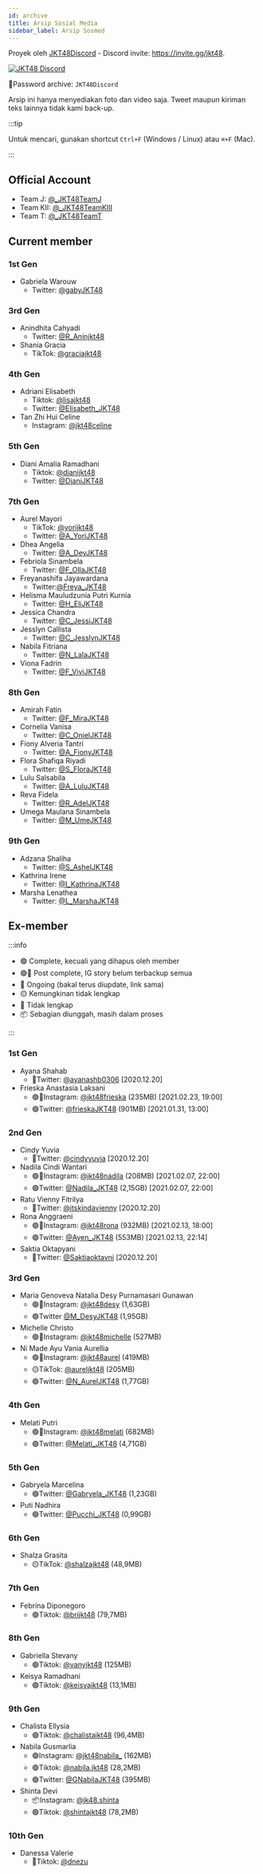 ```yaml
---
id: archive
title: Arsip Sosial Media
sidebar_label: Arsip Sosmed
---
```


Proyek oleh [JKT48Discord](https://twitter.com/JKT48Discord) - Discord invite: https://invite.gg/jkt48.

[![JKT48 Discord](https://discordapp.com/api/guilds/600387836201664523/widget.png?style=banner2)](https://discord.gg/BN635Eb)

🔐Password archive: `JKT48Discord`

Arsip ini hanya menyediakan foto dan video saja. Tweet maupun kiriman teks lainnya tidak kami back-up.

:::tip

Untuk mencari, gunakan shortcut `Ctrl+F` (Windows / Linux) atau `⌘+F` (Mac).

:::

## Official Account

- Team J: [@_JKT48TeamJ](https://1drv.ms/u/s!At0yKdjMPQCyg_NZ0ln1Bv-TaDR8ag?e=VMzWqp)
- Team KII: [@_JKT48TeamKIII](https://1drv.ms/u/s!At0yKdjMPQCyhZEef4ufb0FgTVqXsA?e=a6CuNU)
- Team T: [@_JKT48TeamT](https://1drv.ms/f/s!At0yKdjMPQCygqQm8mxOiKPFNL3Mxw)


## Current member

### 1st Gen

- Gabriela Warouw
  - Twitter: [@gabyJKT48](https://1drv.ms/u/s!At0yKdjMPQCygs5wQ6sDWv_8wAVu3A?e=vlYGRS)

### 3rd Gen
- Anindhita Cahyadi
  - Twitter: [@R_Aninjkt48](https://1drv.ms/u/s!At0yKdjMPQCygYMz8_sKu3dD6s1WAg?e=Z5B9cu)
- Shania Gracia
  - TikTok: [@graciajkt48](https://1drv.ms/u/s!At0yKdjMPQCypjE-tI4s4rO0w5Pu?e=jjG8pr)

### 4th Gen
- Adriani Elisabeth
  - Tiktok: [@lisajkt48](https://1drv.ms/u/s!At0yKdjMPQCyhOdmf1vPKXz64blngQ?e=3U1csL)
  - Twitter: [@Elisabeth_JKT48](https://1drv.ms/u/s!At0yKdjMPQCyhOwHL8xYNQgjl0XITQ?e=4j8zlr)
- Tan Zhi Hui Celine
  - Instagram: [@jkt48celine](https://1drv.ms/u/s!At0yKdjMPQCyqhRTI6gZ297K6Ted?e=qzwq8f)

### 5th Gen
- Diani Amalia Ramadhani
  - Tiktok: [@dianijkt48](https://1drv.ms/u/s!At0yKdjMPQCyhOsA7xftQsYuirUeeg?e=6Euf3V)
  - Twitter: [@DianiJKT48](https://1drv.ms/u/s!At0yKdjMPQCyg7pSl0u5BJpPzBMz6A?e=5m944Z)

### 7th Gen
- Aurel Mayori
  - TikTok: [@yorijkt48](https://1drv.ms/u/s!At0yKdjMPQCypiplBzL5K8D13yQi?e=cTfcEt)
  - Twitter: [@A_YoriJKT48](https://1drv.ms/u/s!At0yKdjMPQCy-DexPrehgkQvZ787?e=9Hleqr)
- Dhea Angelia
  - Twitter: [@A_DeyJKT48](https://1drv.ms/u/s!At0yKdjMPQCygbER6wIIs4_8qQY2Tg?e=6jTLK7)
- Febriola Sinambela
  - Twitter: [@F_OllaJKT48](https://1drv.ms/u/s!At0yKdjMPQCygbwmp5DnxrzgSQxxAA?e=rmW2cB)
- Freyanashifa Jayawardana
  - Twitter:[@Freya_JKT48](https://1drv.ms/u/s!At0yKdjMPQCyge999IR0P6TgC3QetA?e=vDoNmg)
- Helisma Mauludzunia Putri Kurnia
  - Twitter: [@H_EliJKT48](https://1drv.ms/u/s!At0yKdjMPQCyg7E5MCfkW85ciu-RGw?e=Tx15ab)
- Jessica Chandra
  - Twitter: [@C_JessiJKT48](https://1drv.ms/u/s!At0yKdjMPQCygfgcC3n5Jx0CKio6ag?e=MSaTet)
- Jesslyn Callista
  - Twitter: [@C_JesslynJKT48](https://1drv.ms/u/s!At0yKdjMPQCyuGYp1gfI_ttT_VJ-?e=d1u3r6)
- Nabila Fitriana
  - Twitter: [@N_LalaJKT48](https://1drv.ms/u/s!At0yKdjMPQCyg_cfju64R_n5S96RVg?e=0pCXIz)
- Viona Fadrin
  - Twitter: [@F_ViviJKT48](https://1drv.ms/u/s!At0yKdjMPQCygp9rjvaavRbLlf-TVQ?e=1LJWSL)

### 8th Gen
- Amirah Fatin
  - Twitter: [@F_MiraJKT48](https://1drv.ms/u/s!At0yKdjMPQCy8mFnpHKF10aMH-qV?e=tq88Ku)
- Cornelia Vanisa
  - Twitter: [@C_OnielJKT48](https://1drv.ms/u/s!At0yKdjMPQCygatYbEosgrJxv9CHKw?e=f7adLu)
- Fiony Alveria Tantri
  - Twitter: [@A_FionyJKT48](https://1drv.ms/u/s!At0yKdjMPQCygeYvf6XJvfDDYBqRCw?e=DIu418)
- Flora Shafiqa Riyadi 
  - Twitter: [@S_FloraJKT48](https://1drv.ms/u/s!At0yKdjMPQCyge0n3fDZdHcrzCNr5g?e=kwrCgO)
- Lulu Salsabila
  - Twitter: [@A_LuluJKT48](https://1drv.ms/u/s!At0yKdjMPQCygfxaHn7YYc84pJ764Q?e=Hwtz7M)
- Reva Fidela
  - Twitter: [@R_AdelJKT48](https://1drv.ms/u/s!At0yKdjMPQCygoFjEPqb7ekE_8n6GA?e=WsmfKO)
- Umega Maulana Sinambela
  - Twitter: [@M_UmeJKT48](https://1drv.ms/u/s!At0yKdjMPQCygpxEYcoPuEQVHsKz-A?e=jaLqSw)

### 9th Gen
- Adzana Shaliha
  - Twitter: [@S_AshelJKT48](https://1drv.ms/u/s!At0yKdjMPQCyguIw907RGJEk-BYhKw?e=uO4WuV)
- Kathrina Irene
  - Twitter: [@I_KathrinaJKT48](https://1drv.ms/u/s!At0yKdjMPQCysh0y0shZOwRR2IGJ?e=5iatvs)
- Marsha Lenathea
  - Twitter: [@L_MarshaJKT48](https://1drv.ms/u/s!At0yKdjMPQCygsxpGjqoAg4xRRl4Tw?e=bW1DZC)
  

## Ex-member


:::info

- 🟢 Complete, kecuali yang dihapus oleh member
- 🟢🔴 Post complete, IG story belum terbackup semua 
- 🔵 Ongoing (bakal terus diupdate, link sama) 
- 🟡 Kemungkinan tidak lengkap 
- 🔴 Tidak lengkap
- 📦 Sebagian diunggah, masih dalam proses

:::

### 1st Gen
- Ayana Shahab
  - 🔵Twitter: [@ayanashb0306](https://1drv.ms/u/s!At0yKdjMPQCygcNi9_JyVbgXPtxJhQ?e=airTKg)  [2020.12.20]
- Frieska Anastasia Laksani
  - 🟢🔴Instagram: [@jkt48frieska](https://1drv.ms/u/s!At0yKdjMPQCyhNhg7iLjK-qiUuXGvg?e=YfbUPW) (235MB) [2021.02.23, 19:00]
  - 🟢Twitter: [@frieskaJKT48](https://1drv.ms/u/s!At0yKdjMPQCyg-oYa8aqBGRioUyC3g?e=PWJZO1) (901MB) [2021.01.31, 13:00]

### 2nd Gen
- Cindy Yuvia
  - 🔵Twitter: [@cindyyuvia](https://1drv.ms/u/s!At0yKdjMPQCygoc3ealUFADWkY3KcQ?e=NvealZ) [2020.12.20]
- Nadila Cindi Wantari
  - 🟢🔴Instagram: [@jkt48nadila](https://1drv.ms/u/s!At0yKdjMPQCyhK18uQQnhDJqsBhgiA?e=O0FTfn) (208MB) [2021.02.07, 22:00]
  - 🟢Twitter: [@Nadila_JKT48](https://1drv.ms/u/s!At0yKdjMPQCyhIAyMqVVmw_HD_xQug?e=kw7aCL) (2,15GB) [2021.02.07, 22:00]
- Ratu Vienny Fitrilya
  - 🔵Twitter: [@itskindavienny](https://1drv.ms/u/s!At0yKdjMPQCy0HEVRrp6IRMaK1ik?e=R6ite4) [2020.12.20]
- Rona Anggraeni
  - 🟢🔴Instagram: [@jkt48rona](https://1drv.ms/u/s!At0yKdjMPQCyhLV0bdfjw9r5oSjbjg?e=cobVM9) (932MB) [2021.02.13, 18:00] 
  - 🟢Twitter: [@Ayen_JKT48](https://1drv.ms/u/s!At0yKdjMPQCyhMUnTvsogg7cGO-YpQ?e=PcxpkB) (553MB) [2021.02.13, 22:14]
- Saktia Oktapyani
  - 🔵Twitter: [@Saktiaoktavni](https://1drv.ms/u/s!At0yKdjMPQCygrVsUccT2yHRyx5FmA?e=kyvPeX) [2020.12.20]

### 3rd Gen

- Maria Genoveva Natalia Desy Purnamasari Gunawan
  - 🟢🔴Instagram: [@jkt48desy](https://1drv.ms/f/s!At0yKdjMPQCyg5cqHzg3tX4K8In6lg) (1,63GB)
  - 🟢Twitter [@M_DesyJKT48](https://1drv.ms/u/s!At0yKdjMPQCyguQaTkKBiginj1sjBQ?e=7GWDIk) (1,95GB)
- Michelle Christo
  - 🟢🔴Instagram: [@jkt48michelle](https://1drv.ms/u/s!At0yKdjMPQCyyweEXpD6ur9SyUrg?e=E4Anm2) (527MB)
- Ni Made Ayu Vania Aurellia
  - 🟢🔴Instagram: [@jkt48aurel](https://1drv.ms/u/s!At0yKdjMPQCywjCfdwQrXKzXAjzY?e=rEZT8o) (419MB)
  - 🟡TikTok: [@aureljkt48](https://1drv.ms/u/s!At0yKdjMPQCygswNghWt8fcwAYDD8A?e=gOKWUP) (205MB)
  - 🟢Twitter: [@N_AurelJKT48](https://1drv.ms/u/s!At0yKdjMPQCyg819HGHN-53mLFaSqA?e=b5egkR) (1,77GB)

### 4th Gen

- Melati Putri
  - 🟢🔴Instagram: [@jkt48melati](https://1drv.ms/u/s!At0yKdjMPQCyxH_z1kHvWaGJQjsn?e=VLEhqt) (682MB)
  - 🟢Twitter: [@Melati_JKT48](https://1drv.ms/u/s!At0yKdjMPQCya5nf-LsQ2kBgEvQ?e=gdHU8c) (4,71GB)

### 5th Gen

- Gabryela Marcelina
  - 🟢Twitter: [@Gabryela_JKT48](https://1drv.ms/u/s!At0yKdjMPQCyg0_iYdNqyBSraS9x?e=NKj9zr) (1,23GB)
- Puti Nadhira
  - 🟢Twitter: [@Pucchi_JKT48](https://1drv.ms/f/s!At0yKdjMPQCyhPpskX0G8WEUWdzqVA) (0,99GB)

### 6th Gen

- Shalza Grasita
  - 🟡TikTok: [@shalzajkt48](https://1drv.ms/u/s!At0yKdjMPQCygzjZpSqcrSXvOKT2?e=8pkkQL) (48,9MB)

### 7th Gen
- Febrina Diponegoro
  - 🟢Tiktok: [@brijkt48](https://1drv.ms/u/s!At0yKdjMPQCyhOcEj13KO4glxb2E6g?e=cNmNwL) (79,7MB)

### 8th Gen
- Gabriella Stevany
  - 🟢Tiktok: [@vanyjkt48](https://1drv.ms/u/s!At0yKdjMPQCyhOtC3WRaQETJhqNZLg?e=rsf629) (125MB)
- Keisya Ramadhani
  - 🟢Tiktok: [@keisyajkt48](https://1drv.ms/u/s!At0yKdjMPQCyhOdhUrvz_bFhSfxYYw?e=AgeuX8) (13,1MB)

### 9th Gen
- Chalista Ellysia
  - 🟢Tiktok: [@chalistajkt48](https://1drv.ms/u/s!At0yKdjMPQCyphBVg2Z9hsckT2qf?e=vw19zI) (96,4MB)
- Nabila Gusmarlia
  - 🟢Instagram: [@jkt48nabila_](https://1drv.ms/u/s!At0yKdjMPQCyhZ1nZgyK2cY-hhwJHA?e=ZqE2fI) (162MB)
  - 🟢Tiktok: [@nabila.jkt48](https://1drv.ms/u/s!At0yKdjMPQCyhOc3GO50kBElDZW7Cw?e=LznL1K) (28,2MB)
  - 🟢Twitter: [@GNabilaJKT48](https://1drv.ms/f/s!At0yKdjMPQCyhOAui2RPRFJ9oxNV4Q) (395MB)
- Shinta Devi
  - 📦Instagram: [@jk48.shinta](https://1drv.ms/u/s!At0yKdjMPQCyhZc7woWtEHVvnaXpLg?e=0URflL)
  - 🟢Tiktok: [@shintajkt48](https://1drv.ms/u/s!At0yKdjMPQCypjCEjdRrPdd-1oib?e=ybEOf9) (78,2MB)

### 10th Gen
- Danessa Valerie
  - 🔵Tiktok: [@dnezu](https://1drv.ms/u/s!At0yKdjMPQCygswD9F9eFlPgGTZNrg?e=vEU2sr)